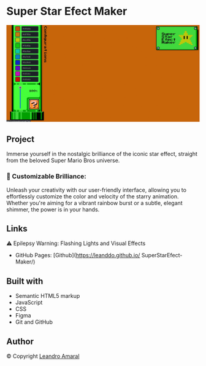 # Super Star Efect Maker

![Avaliacao de produto](./.github/Previewgif.gif)

## Project

Immerse yourself in the nostalgic brilliance of the iconic star effect, straight from the beloved Super Mario Bros universe.

### 🌟 Customizable Brilliance:

Unleash your creativity with our user-friendly interface, allowing you to effortlessly customize the color and velocity of the starry animation. Whether you're aiming for a vibrant rainbow burst or a subtle, elegant shimmer, the power is in your hands.


## Links

⚠️ Epilepsy Warning: Flashing Lights and Visual Effects

- GitHub Pages: [Github](https://leanddo.github.io/ SuperStarEfect-Maker/)

## Built with

- Semantic HTML5 markup
- JavaScript
- CSS
- Figma
- Git and GitHub

## Author

© Copyright [Leandro Amaral](https://github.com/Leanddo)

 
